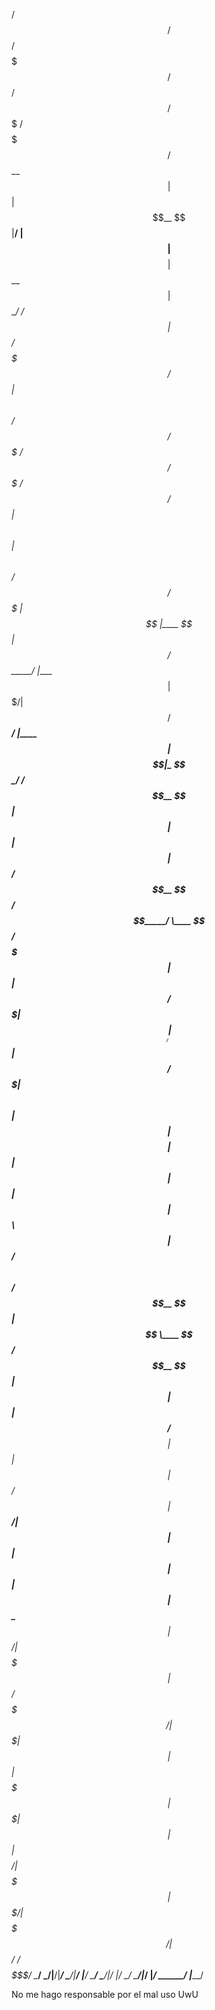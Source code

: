   /$$$$$$            /$$                     /$$$$$$$  /$$                                 /$$               /$$$$$$$  /$$$$$$$                     
 /$$__  $$          | $$                    | $$__  $$|__/                                | $$              | $$__  $$| $$__  $$                    
| $$  \__/  /$$$$$$ | $$  /$$$$$$$  /$$$$$$ | $$  \ $$ /$$  /$$$$$$$  /$$$$$$  /$$$$$$$  /$$$$$$    /$$$$$$ | $$  \ $$| $$  \ $$  /$$$$$$   /$$$$$$$
|  $$$$$$  |____  $$| $$ /$$_____/ |____  $$| $$$$$$$/| $$ /$$_____/ |____  $$| $$__  $$|_  $$_/   /$$__  $$| $$  | $$| $$  | $$ /$$__  $$ /$$_____/
 \____  $$  /$$$$$$$| $$|  $$$$$$   /$$$$$$$| $$____/ | $$| $$        /$$$$$$$| $$  \ $$  | $$    | $$$$$$$$| $$  | $$| $$  | $$| $$  \ $$|  $$$$$$ 
 /$$  \ $$ /$$__  $$| $$ \____  $$ /$$__  $$| $$      | $$| $$       /$$__  $$| $$  | $$  | $$ /$$| $$_____/| $$  | $$| $$  | $$| $$  | $$ \____  $$
|  $$$$$$/|  $$$$$$$| $$ /$$$$$$$/|  $$$$$$$| $$      | $$|  $$$$$$$|  $$$$$$$| $$  | $$  |  $$$$/|  $$$$$$$| $$$$$$$/| $$$$$$$/|  $$$$$$/ /$$$$$$$/
 \______/  \_______/|__/|_______/  \_______/|__/      |__/ \_______/ \_______/|__/  |__/   \___/   \_______/|_______/ |_______/  \______/ |_______/
 
 
 
 
 No me hago responsable por el mal uso UwU
